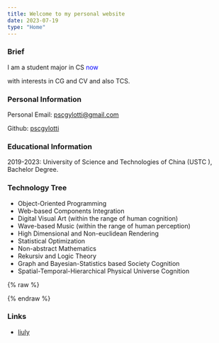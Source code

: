 ```yaml
---
title: Welcome to my personal website
date: 2023-07-19
type: "Home"
---
```


### Brief

I am a student major in CS <span style="color:blue" title="Year 2023">now</span>

with interests in CG and CV and also TCS.

### Personal Information

Personal Email: <a href="mailto:pscgylotti@gmail.com">pscgylotti@gmail.com</a>  <i class="fa fa-envelope"></i>

Github: [pscgylotti](https://github.com/Pscgylotti) <i class="fa-brands fa-github"></i>

### Educational Information

2019-2023: University of Science and Technologies of China (USTC <a href="https://www.ustc.edu.cn"> <i class="fa fa-book"></i></a>), Bachelor Degree.

### Technology Tree

* Object-Oriented Programming <i class="fa fa-computer"></i>
* Web-based Components Integration <i class="fa fa-code"></i>
* Digital Visual Art (within the range of human cognition) <i class="fa fa-palette"></i>
* Wave-based Music (within the range of human perception) <i class="fa fa-waveform"></i>
* High Dimensional and Non-euclidean Rendering <i class="fa fa-chart-scatter-3d"></i>
* Statistical Optimization <i class="fa fa-chart-simple"></i>
* Non-abstract Mathematics <i class="fa fa-function"></i>
* Rekursiv and Logic Theory <i class="fa fa-diagram-venn"></i>
* Graph and Bayesian-Statistics based Society Cognition <i class="fa fa-circle-nodes"></i>
* Spatial-Temporal-Hierarchical Physical Universe Cognition <i class="fa fa-atom"></i>

{% raw %}
<script>
  window.onload=function(){document.getElementsByClassName("toggle sidebar-toggle")[0].click();}
</script>
{% endraw %}

### Links

+ <a href="https://blog.liuly.moe">liuly</a>
